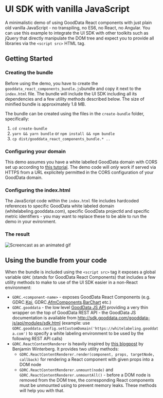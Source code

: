 # UI SDK with vanilla JavaScript

A minimalistic demo of using GoodData React components with just plain old
vanilla JavaScript - no transpiling, no ES6, no React, no Angular. You can use this example to integrate the UI SDK with other toolkits such as jQuery that directly manipulate the DOM tree and expect you to provide all libraries via the `<script src>` HTML tag.

## Getting Started

### Creating the bundle

Before using the demo, you have to create the `gooddata_react_components_bundle.js`bundle and copy it next to the `index.html` file. The bundle will include the UI SDK including all its dependencies and a few utility methods described below. The size of minified bundle is approximately 1.8 MB.

The bundle can be created using the files in the `create-bundle` folder, specifically:

1. `cd create-bundle`
2. `yarn && yarn bundle` or `npm install && npm bundle`
3. `cp dist/gooddata_react_components_bundle.* ..`

### Configuring your domain

This demo assumes you have a white labelled GoodData domain with CORS set up according to [this tutorial](https://help.gooddata.com/display/bHsp5IhQjuz0e6HS0s76/How+to+Access+the+GoodData+API+Directly). The demo code will *only* work if served via HTTPS from a URL explicitely permitted in the CORS configuration of your GoodData domain.

### Configuring the index.html

The JavaScript code within the `index.html` file includes hardcoded references to specific GoodData white labeled domain (whitelabeling.gooddata.com), specific GoodData projectId and specific metric identifiers - you may want to replace these to be able to run the demo in your evironment.

### The result

![Screencast as an animated gif](https://github.com/koles/pokusy/raw/vanillajs/vanillajs/uisdk-vanilla-demo.gif)

## Using the bundle from your code

When the bundle is included using the `<script src>` tag it exposes a global variable `GDRC` (stands for GoodData React Components) that includes a few utility methods to make to use of the UI SDK easier in a non-React environment:
- `GDRC.<component-name>` - exposes GoodData React Components (e.g. GDRC.[Kpi](https://help.gooddata.com/display/bHsp5IhQjuz0e6HS0s76/React+Components#ReactComponents-KPI), GDRC.[AfmComponents](https://help.gooddata.com/display/bHsp5IhQjuz0e6HS0s76/AFM+React+Components).[BarChart](https://help.gooddata.com/display/bHsp5IhQjuz0e6HS0s76/AFM+React+Components#AFMReactComponents-Charts) etc.)
- `GDRC.gooddata` - the low level [GoodData JS API](sdk.gooddata.com/gooddata-js/api) providing a very thin wrapper on the top of GoodData REST API - the GoodData JS documentation is available from http://sdk.gooddata.com/gooddata-js/api/modules/sdk.html (example: use `GDRC.gooddata.config.setCustomDomain('https://whitelabeling.gooddata.com')` to specify a white labeling environment to be used by the following REST API calls)
- `GDRC.ReactContentRenderer` is heavily inspired by [this blogpost](http://winterbe.com/posts/2015/08/24/integrate-reactjs-into-jquery-webapps/) by Benjamin Winterberg. It provides two utility methods:
  - `GDRC.ReactContentRenderer.render(component, props, targetNode, callback)` for rendering a React component with given props into a DOM node
  - `GDRC.ReactContentRenderer.unmount(node)` and `GDRC.ReactContentRenderer.unmountAll()` - before a DOM node is removed from the DOM tree, the corresponding React components must be unmounted using to prevent memory leaks. These methods will help you with that.
